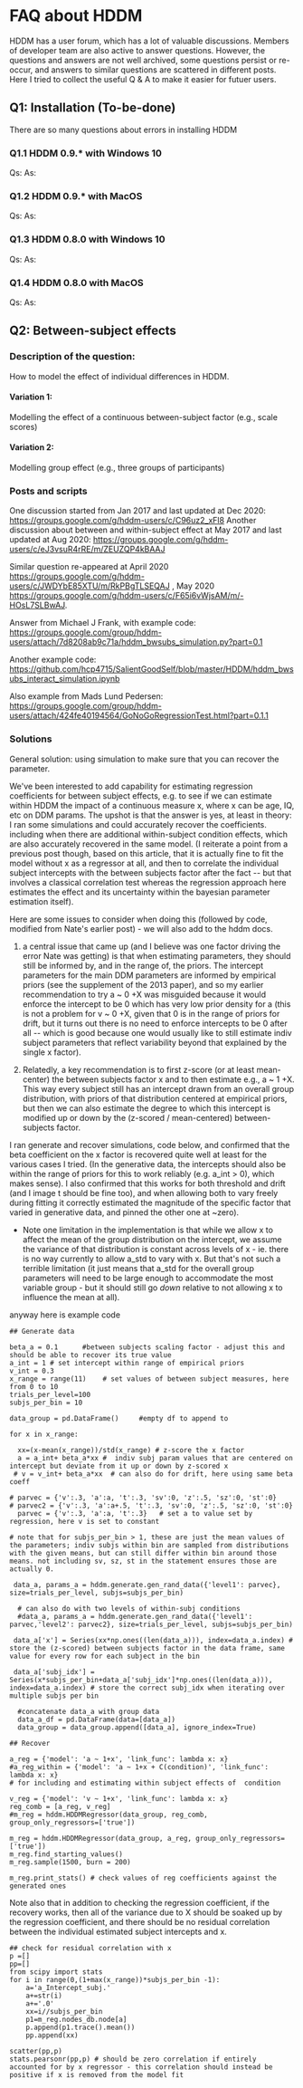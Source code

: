 # FAQ about HDDM
HDDM has a user forum, which has a lot of valuable discussions. Members of developer team are also active to answer questions. However, the questions and answers are not well archived, some questions persist or re-occur, and answers to similar questions are scattered in different posts. Here I tried to collect the useful Q & A to make it easier for futuer users.


## Q1: Installation (To-be-done)
There are so many questions about errors in installing HDDM

### Q1.1 HDDM 0.9.* with Windows 10
Qs:
As:

### Q1.2 HDDM 0.9.* with MacOS
Qs:
As:

### Q1.3 HDDM 0.8.0 with Windows 10
Qs:
As:


### Q1.4 HDDM 0.8.0 with MacOS
Qs:
As:

## Q2: Between-subject effects
### Description of the question: 
How to model the effect of individual differences in HDDM.

#### Variation 1: 
Modelling the effect of a continuous between-subject factor (e.g., scale scores)
#### Variation 2:
Modelling group effect (e.g.,  three groups of participants)

### Posts and scripts
One discussion started from Jan 2017 and last updated at Dec 2020: https://groups.google.com/g/hddm-users/c/C96uz2_xFl8
Another discussion about between and within-subject effect at May 2017 and last updated at Aug 2020: https://groups.google.com/g/hddm-users/c/eJ3vsuR4rRE/m/ZEUZQP4kBAAJ

Similar question re-appeared at April 2020
https://groups.google.com/g/hddm-users/c/JWDYbE85XTU/m/RkPBgTLSEQAJ
, May 2020 https://groups.google.com/g/hddm-users/c/F65i6vWjsAM/m/-HOsL7SLBwAJ.

Answer from Michael J Frank, with example code: https://groups.google.com/group/hddm-users/attach/7d8208ab9c71a/hddm_bwsubs_simulation.py?part=0.1

Another example code: https://github.com/hcp4715/SalientGoodSelf/blob/master/HDDM/hddm_bwsubs_interact_simulation.ipynb

Also example from Mads Lund Pedersen: https://groups.google.com/group/hddm-users/attach/424fe40194564/GoNoGoRegressionTest.html?part=0.1.1

### Solutions

General solution: using simulation to make sure that you can recover the parameter.


We've been interested to add capability for estimating regression coefficients for between subject effects, e.g. to see if we can estimate within HDDM the impact of a continuous measure x, where x can be age, IQ, etc on DDM params.  The upshot is that the answer is yes, at least in theory:  I ran some simulations and could accurately recover the coefficients. including when there are additional within-subject condition effects, which are also accurately recovered in the same model.  (I reiterate a point from a previous post though, based on this article, that it is actually fine to fit the model without x as a regressor at all, and then to correlate the individual subject intercepts with the between subjects factor after the fact  -- but that involves a classical correlation test whereas the regression approach here estimates the effect and its uncertainty within the bayesian parameter estimation itself). 

Here are some issues to consider when doing this (followed by code, modified from Nate's earlier post) - we will also add to the hddm docs.

1. a central issue that came up (and I believe was one factor driving the error Nate was getting) is that when estimating parameters, they should still be informed by, and in the range of, the priors. The intercept parameters for the main DDM parameters are informed by empirical priors (see the supplement of the 2013 paper), and so my earlier recommendation to try a ~ 0 +X was misguided because it would enforce the intercept to be 0 which has very low prior density for a  (this is not a problem for v ~ 0 +X, given that 0 is in the range of priors for drift, but it turns out there is no need to enforce  intercepts to be 0 after all -- which is good because one would usually like to still estimate indiv subject parameters that reflect variability beyond that explained by the single x factor).   

2. Relatedly, a key recommendation is to first z-score (or at least mean-center) the between subjects factor x and to then estimate e.g., a ~ 1 +X. This way every subject still has an intercept drawn from an overall group distribution, with priors of that distribution centered at empirical priors, but then we can also estimate the degree to which this intercept is modified up or down by the (z-scored / mean-centered) between-subjects factor.  

I ran generate and recover simulations, code below, and confirmed that the beta coefficient on the x factor is recovered quite well at least for the various cases I tried. (In the generative data, the intercepts should also be within the range of priors for this to work reliably (e.g. a_int > 0), which makes sense).   I also confirmed that this works for both threshold and drift (and I image t should be fine too), and when allowing both to vary freely during fitting it correctly estimated the magnitude of the specific factor that varied in generative data, and pinned the other one at ~zero). 


* Note one limitation in the implementation is that while we allow x to affect the mean of the group distribution on the intercept, we assume the variance of that distribution is constant across levels of x - ie. there is no way currently to allow a_std to vary with x. But that's not such a terrible limitation (it just means that a_std for the overall group parameters will need to be large enough to accommodate the most variable group - but it should still go *down* relative to not allowing x to influence the mean at all).  

anyway here is example code

```
## Generate data

beta_a = 0.1      #between subjects scaling factor - adjust this and should be able to recover its true value
a_int = 1 # set intercept within range of empirical priors 
v_int = 0.3
x_range = range(11)    # set values of between subject measures, here from 0 to 10
trials_per_level=100    
subjs_per_bin = 10

data_group = pd.DataFrame()     #empty df to append to  

for x in x_range:

  xx=(x-mean(x_range))/std(x_range) # z-score the x factor
  a = a_int+ beta_a*xx #  indiv subj param values that are centered on intercept but deviate from it up or down by z-scored x
 # v = v_int+ beta_a*xx  # can also do for drift, here using same beta coeff
   
# parvec = {'v':.3, 'a':a, 't':.3, 'sv':0, 'z':.5, 'sz':0, 'st':0}
# parvec2 = {'v':.3, 'a':a+.5, 't':.3, 'sv':0, 'z':.5, 'sz':0, 'st':0}
  parvec = {'v':.3, 'a':a, 't':.3}   # set a to value set by regression, here v is set to constant

# note that for subjs_per_bin > 1, these are just the mean values of the parameters; indiv subjs within bin are sampled from distributions with the given means, but can still differ within bin around those means. not including sv, sz, st in the statement ensures those are actually 0.
 
 data_a, params_a = hddm.generate.gen_rand_data({'level1': parvec}, size=trials_per_level, subjs=subjs_per_bin)
 
  # can also do with two levels of within-subj conditions
  #data_a, params_a = hddm.generate.gen_rand_data({'level1': parvec,'level2': parvec2}, size=trials_per_level, subjs=subjs_per_bin)

 data_a['x'] = Series(xx*np.ones((len(data_a))), index=data_a.index) # store the (z-scored) between subjects factor in the data frame, same value for every row for each subject in the bin

 data_a['subj_idx'] = Series(x*subjs_per_bin+data_a['subj_idx']*np.ones((len(data_a))), index=data_a.index) # store the correct subj_idx when iterating over multiple subjs per bin
  
  #concatenate data_a with group data
  data_a_df = pd.DataFrame(data=[data_a])
  data_group = data_group.append([data_a], ignore_index=True)

## Recover

a_reg = {'model': 'a ~ 1+x', 'link_func': lambda x: x}
#a_reg_within = {'model': 'a ~ 1+x + C(condition)', 'link_func': lambda x: x}
# for including and estimating within subject effects of  condition

v_reg = {'model': 'v ~ 1+x', 'link_func': lambda x: x}
reg_comb = [a_reg, v_reg]
#m_reg = hddm.HDDMRegressor(data_group, reg_comb, group_only_regressors=['true']) 

m_reg = hddm.HDDMRegressor(data_group, a_reg, group_only_regressors=['true'])
m_reg.find_starting_values()
m_reg.sample(1500, burn = 200)

m_reg.print_stats() # check values of reg coefficients against the generated ones

```

Note also that in addition to checking the regression coefficient, if the recovery works, then all of the variance due to X should be soaked up by the regression coefficient, and there should be no residual correlation between the individual estimated subject intercepts and x. 

```
## check for residual correlation with x 
p =[]
pp=[] 
from scipy import stats
for i in range(0,(1+max(x_range))*subjs_per_bin -1):
    a='a_Intercept_subj.'
    a+=str(i)
    a+='.0'
    xx=i//subjs_per_bin
    p1=m_reg.nodes_db.node[a] 
    p.append(p1.trace().mean()) 
    pp.append(xx)
     
scatter(pp,p)
stats.pearsonr(pp,p) # should be zero correlation if entirely accounted for by x regressor - this correlation should instead be positive if x is removed from the model fit

```
